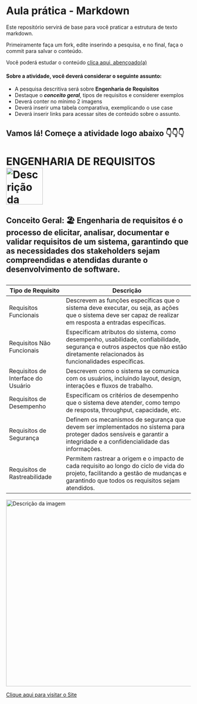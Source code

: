 # Aula prática - Markdown

Este repositório servirá de base para você praticar a estrutura de texto markdown. 

Primeiramente faça um fork, edite inserindo a pesquisa, e no final, faça o commit para salvar o conteúdo.

Você poderá estudar o conteúdo [clica aqui, abençoado(a)](https://docs.pipz.com/central-de-ajuda/learning-center/guia-basico-de-markdown#open)

#### Sobre a atividade, você deverá considerar o seguinte assunto:

- A pesquisa descritiva será sobre **Engenharia de Requisitos**
- Destaque o **_conceito geral_**, tipos de requisitos e considerer exemplos
- Deverá conter no mínimo 2 imagens
- Deverá inserir uma tabela comparativa, exemplicando o use case
- Deverá inserir links para acessar sites de conteúdo sobre o assunto.


## Vamos lá! Começe a atividade logo abaixo 👇👇👇

# ENGENHARIA DE REQUISITOS <img src="https://th.bing.com/th/id/OIP.HjoGRN9j_-orGSc5Qqhq7gHaHa?w=153&h=180&c=7&r=0&o=5&pid=1.7" alt="Descrição da imagem" width="100">

<h2>
  Conceito Geral:  🏖️
  Engenharia de requisitos é o processo de elicitar, analisar, documentar e validar requisitos de um sistema, garantindo que as necessidades dos stakeholders sejam compreendidas e atendidas durante o desenvolvimento de software.
</h2>
  

<h2>
  
| Tipo de Requisito          | Descrição                                                                                                                                                                       |
|----------------------------|---------------------------------------------------------------------------------------------------------------------------------------------------------------------------------|
| Requisitos Funcionais      | Descrevem as funções específicas que o sistema deve executar, ou seja, as ações que o sistema deve ser capaz de realizar em resposta a entradas específicas.                |
| Requisitos Não Funcionais  | Especificam atributos do sistema, como desempenho, usabilidade, confiabilidade, segurança e outros aspectos que não estão diretamente relacionados às funcionalidades específicas. |
| Requisitos de Interface do Usuário | Descrevem como o sistema se comunica com os usuários, incluindo layout, design, interações e fluxos de trabalho.                                                           |
| Requisitos de Desempenho   | Especificam os critérios de desempenho que o sistema deve atender, como tempo de resposta, throughput, capacidade, etc.                                                        |
| Requisitos de Segurança    | Definem os mecanismos de segurança que devem ser implementados no sistema para proteger dados sensíveis e garantir a integridade e a confidencialidade das informações.          |
| Requisitos de Rastreabilidade | Permitem rastrear a origem e o impacto de cada requisito ao longo do ciclo de vida do projeto, facilitando a gestão de mudanças e garantindo que todos os requisitos sejam atendidos. |
  
</h2>

<img src="https://th.bing.com/th/id/OIP.EValhUqOwsQzV0JNAWDPGgHaEI?w=323&h=180&c=7&r=0&o=5&pid=1.7" alt="Descrição da imagem" width="508">

[Clique aqui para visitar o Site](https://brasil.uxdesign.cc/a-rela%C3%A7%C3%A3o-entre-a-experi%C3%AAncia-da-pessoa-usu%C3%A1ria-e-a-engenharia-de-requisitos-77ea749d4a5d)








                        


